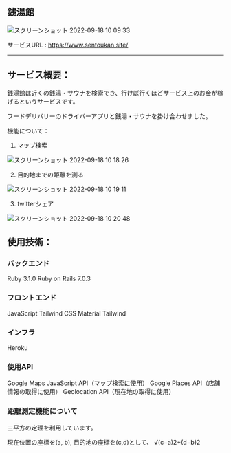 ## 銭湯館

![スクリーンショット 2022-09-18 10 09 33](https://user-images.githubusercontent.com/64511596/190881300-cd3d29a7-76f2-48b7-a4de-fb5c825437c2.png)

サービスURL : https://www.sentoukan.site/

---

## サービス概要：

銭湯館は近くの銭湯・サウナを検索でき、行けば行くほどサービス上のお金が稼げるというサービスです。

フードデリバリーのドライバーアプリと銭湯・サウナを掛け合わせました。

機能について：
1. マップ検索

![スクリーンショット 2022-09-18 10 18 26](https://user-images.githubusercontent.com/64511596/190881520-46312215-9e6e-4eed-ba99-210e8b27a8ae.png)


2. 目的地までの距離を測る

![スクリーンショット 2022-09-18 10 19 11](https://user-images.githubusercontent.com/64511596/190881528-431cb4d1-e263-40e4-8c0f-a5b810d6bd12.png)

3. twitterシェア

![スクリーンショット 2022-09-18 10 20 48](https://user-images.githubusercontent.com/64511596/190881530-c8365a62-20ea-4948-992c-9704bab30e65.png)


## 使用技術：

### バックエンド

Ruby 3.1.0
Ruby on Rails 7.0.3

### フロントエンド

JavaScript
Tailwind CSS
Material Tailwind

### インフラ

Heroku

### 使用API
Google Maps JavaScript API（マップ検索に使用）
Google Places API（店舗情報の取得に使用）
Geolocation API（現在地の取得に使用）

### 距離測定機能について

三平方の定理を利用しています。

現在位置の座標を(a, b), 目的地の座標を(c,d)として、
√(c−a)2+(d−b)2 
